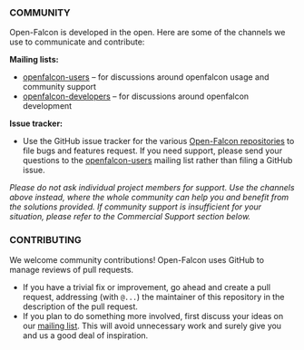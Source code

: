 ### COMMUNITY
Open-Falcon is developed in the open. Here are some of the channels we use to communicate and contribute:

**Mailing lists:**
- [openfalcon-users](https://groups.google.com/forum/#!forum/openfalcon-users) – for discussions around openfalcon usage and community support
- [openfalcon-developers](https://groups.google.com/forum/#!forum/openfalcon-developers) – for discussions around openfalcon development

**Issue tracker:** 
- Use the GitHub issue tracker for the various [Open-Falcon repositories](http://github.com/mohneesh-9797) to file bugs and features request. If you need support, please send your questions to the [openfalcon-users](https://groups.google.com/forum/#!forum/openfalcon-users) mailing list rather than filing a GitHub issue.

*Please do not ask individual project members for support. Use the channels above instead, where the whole community can help you and benefit from the solutions provided. If community support is insufficient for your situation, please refer to the Commercial Support section below.*

### CONTRIBUTING
We welcome community contributions! Open-Falcon uses GitHub to manage reviews of pull requests.

- If you have a trivial fix or improvement, go ahead and create a pull request, addressing (with `@...`) the maintainer of this repository in the description of the pull request.
- If you plan to do something more involved, first discuss your ideas on our [mailing list](https://groups.google.com/forum/#!forum/openfalcon-developers). This will avoid unnecessary work and surely give you and us a good deal of inspiration.
